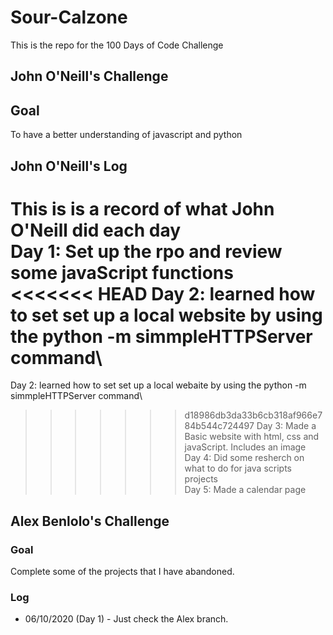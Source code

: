 # Sour-Calzone
This is the repo for the 100 Days of Code Challenge

## John O'Neill's Challenge

## Goal
To have a better understanding of javascript and python

## John O'Neill's Log
This is is a record of what John O'Neill did each day\
Day 1: Set up the rpo and review some javaScript functions\
<<<<<<< HEAD
Day 2: learned how to set set up a local website by using the python -m simmpleHTTPServer command\
=======
Day 2: learned how to set set up a local webaite by using the python -m simmpleHTTPServer command\
>>>>>>> d18986db3da33b6cb318af966e784b544c724497
Day 3: Made a Basic website with html, css and javaScript. Includes an image\
Day 4: Did some resherch on what to do for java scripts projects\
Day 5: Made a calendar page

## Alex Benlolo's Challenge

### Goal
Complete some of the projects that I have abandoned.

### Log
* 06/10/2020 (Day 1) - Just check the Alex branch.
